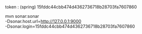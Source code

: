 token : (spring)
15fddc44cbb474d4362736718b28703fa7607860

mvn sonar:sonar \
  -Dsonar.host.url=http://127.0.0.1:9000 \
  -Dsonar.login=15fddc44cbb474d4362736718b28703fa7607860